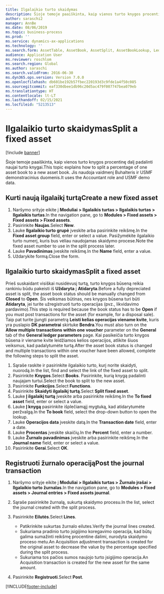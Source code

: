 ```yaml
---
title: Ilgalaikio turto skaidymas
description: Šioje temoje paaiškinta, kaip vienos turto knygos procentinę dalį padalinti naujai turto knygai.
author: saraschi2
manager: AnnBe
ms.date: 08/06/2019
ms.topic: business-process
ms.prod: ''
ms.service: dynamics-ax-applications
ms.technology: ''
ms.search.form: AssetTable, AssetBook, AssetSplit, AssetBookLookup, LedgerJournalTable, LedgerJournalTransAsset
audience: Application User
ms.reviewer: roschlom
ms.search.region: Global
ms.author: saraschi
ms.search.validFrom: 2016-06-30
ms.dyn365.ops.version: Version 7.0.0
ms.openlocfilehash: db601be192b57fbec220193d3c9fde1a4f50c085
ms.sourcegitcommit: eaf330dbee1db96c20d5ac479f007747bea079eb
ms.translationtype: HT
ms.contentlocale: lt-LT
ms.lasthandoff: 02/15/2021
ms.locfileid: "5213513"
---
```

# <a name="split-a-fixed-asset"></a><span data-ttu-id="65d1e-103">Ilgalaikio turto skaidymas</span><span class="sxs-lookup"><span data-stu-id="65d1e-103">Split a fixed asset</span></span>

[!include [banner](../../includes/banner.md)]

<span data-ttu-id="65d1e-104">Šioje temoje paaiškinta, kaip vienos turto knygos procentinę dalį padalinti naujai turto knygai.</span><span class="sxs-lookup"><span data-stu-id="65d1e-104">This topic explains how to split a percentage of one asset book to a new asset book.</span></span> <span data-ttu-id="65d1e-105">Jis naudoja vaidmenį Buhalteris ir USMF demonstracinius duomenis.</span><span class="sxs-lookup"><span data-stu-id="65d1e-105">It uses the Accountant role and USMF demo data.</span></span>

## <a name="create-a-new-fixed-asset"></a><span data-ttu-id="65d1e-106">Kurti naują ilgalaikį turtą</span><span class="sxs-lookup"><span data-stu-id="65d1e-106">Create a new fixed asset</span></span>

1. <span data-ttu-id="65d1e-107">Naršymo srityje eikite į **Moduliai \> Ilgalaikis turtas \> Ilgalaikis turtas \> Ilgalaikis turtas**.</span><span class="sxs-lookup"><span data-stu-id="65d1e-107">In the navigation pane, go to **Modules \> Fixed assets \> Fixed assets \> Fixed assets**.</span></span>
2. <span data-ttu-id="65d1e-108">Pasirinkite **Naujas**.</span><span class="sxs-lookup"><span data-stu-id="65d1e-108">Select **New**.</span></span>
3. <span data-ttu-id="65d1e-109">Lauke **Ilgalaikio turto grupė** įveskite arba pasirinkite reikšmę.</span><span class="sxs-lookup"><span data-stu-id="65d1e-109">In the **Fixed asset group** field, enter or select a value.</span></span> <span data-ttu-id="65d1e-110">Pasižymėkite ilgalaikio turto numerį, kuris bus vėliau naudojamas skaidymo procese.</span><span class="sxs-lookup"><span data-stu-id="65d1e-110">Note the fixed asset number to use in the split process later.</span></span>
4. <span data-ttu-id="65d1e-111">Lauke **Pavadinimas** įveskite reikšmę.</span><span class="sxs-lookup"><span data-stu-id="65d1e-111">In the **Name** field, enter a value.</span></span>
5. <span data-ttu-id="65d1e-112">Uždarykite formą.</span><span class="sxs-lookup"><span data-stu-id="65d1e-112">Close the form.</span></span>

## <a name="split-a-fixed-asset"></a><span data-ttu-id="65d1e-113">Ilgalaikio turto skaidymas</span><span class="sxs-lookup"><span data-stu-id="65d1e-113">Split a fixed asset</span></span>

<span data-ttu-id="65d1e-114">Prieš suskaidant visiškai nusidėvusį turtą, turto knygos būseną reikia rankiniu būdu pakeisti iš **Uždaryta** į **Atidaryta**.</span><span class="sxs-lookup"><span data-stu-id="65d1e-114">Before a fully depreciated asset is split, the asset book status should be manually changed from **Closed** to **Open**.</span></span> <span data-ttu-id="65d1e-115">Šis veiksmas būtinas, nes knygos būsena turi būti **Atidaryta**, jei turite užregistruoti turto operacijas (pvz., likvidavimo pardavimo).</span><span class="sxs-lookup"><span data-stu-id="65d1e-115">This step is required because the book status has to be **Open** if you must post transactions for the asset (for example, for a disposal sale).</span></span> <span data-ttu-id="65d1e-116">Taip pat turite įjungti parametrą **Leisti kelias operacijas viename kvite**, kuris yra puslapio **DK parametrai** skirtuke **Bendra**.</span><span class="sxs-lookup"><span data-stu-id="65d1e-116">You must also turn on the **Allow multiple transactions within one voucher** parameter on the **General** tab of the **General ledger parameters** page.</span></span> <span data-ttu-id="65d1e-117">Kai pasikeičia turto knygos būsena ir viename kvite leidžiamos kelios operacijos, atlikite šiuos veiksmus, kad padalytumėte turtą.</span><span class="sxs-lookup"><span data-stu-id="65d1e-117">After the asset book status is changed and multiple transactions within one voucher have been allowed, complete the following steps to split the asset.</span></span>

1. <span data-ttu-id="65d1e-118">Sąraše raskite ir pasirinkite ilgalaikio turto, kurį norite skaidyti, nuorodą.</span><span class="sxs-lookup"><span data-stu-id="65d1e-118">In the list, find and select the link of the fixed asset to split.</span></span>
2. <span data-ttu-id="65d1e-119">Pasirinkite **Knygos**.</span><span class="sxs-lookup"><span data-stu-id="65d1e-119">Select **Books**.</span></span> <span data-ttu-id="65d1e-120">Pasirinkite, kurią knygą padalinti naujajam turtui.</span><span class="sxs-lookup"><span data-stu-id="65d1e-120">Select the book to split to the new asset.</span></span>
3. <span data-ttu-id="65d1e-121">Pasirinkite **Funkcijos**.</span><span class="sxs-lookup"><span data-stu-id="65d1e-121">Select **Functions**.</span></span>
4. <span data-ttu-id="65d1e-122">Pasirinkite **Skaidyti ilgalaikį turtą**.</span><span class="sxs-lookup"><span data-stu-id="65d1e-122">Select **Split fixed asset**.</span></span>
5. <span data-ttu-id="65d1e-123">Lauke **Į ilgalaikį turtą** įveskite arba pasirinkite reikšmę.</span><span class="sxs-lookup"><span data-stu-id="65d1e-123">In the **To fixed asset** field, enter or select a value.</span></span>
6. <span data-ttu-id="65d1e-124">Lauke **Į knygą** pasirinkite išplečiamąjį mygtuką, kad atidarytumėte peržvalgą.</span><span class="sxs-lookup"><span data-stu-id="65d1e-124">In the **To book** field, select the drop-down button to open the lookup.</span></span>
7. <span data-ttu-id="65d1e-125">Lauke **Operacijos data** įveskite datą.</span><span class="sxs-lookup"><span data-stu-id="65d1e-125">In the **Transaction date** field, enter a date.</span></span>
8. <span data-ttu-id="65d1e-126">Lauke **Procentas** įveskite skaičių.</span><span class="sxs-lookup"><span data-stu-id="65d1e-126">In the **Percent** field, enter a number.</span></span>
9. <span data-ttu-id="65d1e-127">Lauke **Žurnalo pavadinimas** įveskite arba pasirinkite reikšmę.</span><span class="sxs-lookup"><span data-stu-id="65d1e-127">In the **Journal name** field, enter or select a value.</span></span>
10. <span data-ttu-id="65d1e-128">Pasirinkite **Gerai**.</span><span class="sxs-lookup"><span data-stu-id="65d1e-128">Select **OK**.</span></span>

## <a name="post-the-journal-transaction"></a><span data-ttu-id="65d1e-129">Registruoti žurnalo operaciją</span><span class="sxs-lookup"><span data-stu-id="65d1e-129">Post the journal transaction</span></span>

1. <span data-ttu-id="65d1e-130">Naršymo srityje eikite į **Moduliai \> Ilgalaikis turtas \> Žurnalo įrašai \> Ilgalaikio turto žurnalas**.</span><span class="sxs-lookup"><span data-stu-id="65d1e-130">In the navigation pane, go to **Modules \> Fixed assets \> Journal entries \> Fixed assets journal**.</span></span>
2. <span data-ttu-id="65d1e-131">Sąraše pasirinkite žurnalą, sukurtą skaidymo procesu.</span><span class="sxs-lookup"><span data-stu-id="65d1e-131">In the list, select the journal created with the split process.</span></span>
3. <span data-ttu-id="65d1e-132">Pasirinkite **Eilutės**.</span><span class="sxs-lookup"><span data-stu-id="65d1e-132">Select **Lines**.</span></span>

    - <span data-ttu-id="65d1e-133">Patikrinkite sukurtas žurnalo eilutes.</span><span class="sxs-lookup"><span data-stu-id="65d1e-133">Verify the journal lines created.</span></span>
    - <span data-ttu-id="65d1e-134">Sukuriama pradinio turto įsigijimo koregavimo operacija, kad būtų galima sumažinti reikšmę procentine dalimi, nurodyta skaidymo proceso metu.</span><span class="sxs-lookup"><span data-stu-id="65d1e-134">An Acquisition adjustment transaction is created for the original asset to decrease the value by the percentage specified during the split process.</span></span>
    - <span data-ttu-id="65d1e-135">Sukuriama tos pačios sumos naujojo turto įsigijimo operacija.</span><span class="sxs-lookup"><span data-stu-id="65d1e-135">An Acquisition transaction is created for the new asset for the same amount.</span></span>

4. <span data-ttu-id="65d1e-136">Pasirinkite **Registruoti**.</span><span class="sxs-lookup"><span data-stu-id="65d1e-136">Select **Post**.</span></span>


[!INCLUDE[footer-include](../../../includes/footer-banner.md)]